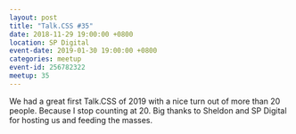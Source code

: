```yaml
---
layout: post
title: "Talk.CSS #35"
date: 2018-11-29 19:00:00 +0800
location: SP Digital
event-date: 2019-01-30 19:00:00 +0800
categories: meetup
event-id: 256782322
meetup: 35
---
```

We had a great first Talk.CSS of 2019 with a nice turn out of more than 20 people. Because I stop counting at 20. Big thanks to Sheldon and SP Digital for hosting us and feeding the masses.